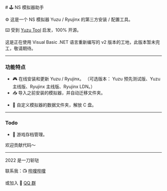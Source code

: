 ﻿﻿#  🕹️ NS 模拟器助手

⚙️ 这是一个 NS 模拟器 Yuzu / Ryujinx 的第三方安装 / 配置工具。

⌨️ 受到 [Yuzu Tool](https://tieba.baidu.com/p/7482949878) 启发，100% 开源。

这是正在使用 Visual Basic .NET 语言重新编写的 v2 版本的工地，此版本暂未完工，敬请期待。

<!-- 🚧 因为开学，本项目暂时停止更新，下次更新可能就是暑假了，但还会提供高速的模拟器下载服务。 -->

---

### 功能特点

- 🎮 在线安装和更新 Yuzu / Ryujinx。
  （可选版本： Yuzu 预先测试版、Yuzu 主线版、Ryujinx 主线版、Ryujinx LDN。）
- 📥 导入之前安装的模拟器，并自动迁移文件夹。
<!-- - ☁️ 专属的国内下载镜像源，超高速在线下载模拟器和固件。 -->
- 📂 自定义模拟器的数据文件夹，解放 C 盘。
<!-- - 💽 在线下载 Yuzu 游戏模组。 -->

---

### Todo

- 🍭 游戏存档管理。

欢迎贡献代码～

---

2022 是一刀斩哒 

联系我：📺 [哔哩哔哩](https://b23.tv/29j35Sc) 

或加入 🐧 [QQ 群](https://jq.qq.com/?_wv=1027&k=nhkM2JMU)
